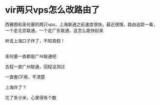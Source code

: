 # vir两只vps怎么改路由了


西雅图和圣何塞的两只vps，上海联通之前速度很快，最近很慢，路由追踪一看，一个走北京联通，一个走广东联通，这怎么能快起来

听说上海口子炸了，不知真假！<br />
<br />
<img src="static/image/smiley/default/lol.gif" smilieid="12" border="0" alt="" /><img src="static/image/smiley/default/lol.gif" smilieid="12" border="0" alt="" /><img src="static/image/smiley/default/lol.gif" smilieid="12" border="0" alt="" />

圣何塞一直都是广州联通吧

去程一直广州联通，回程没测过

一直套CF用，不清楚

<img id="aimg_kB07R" onclick="zoom(this, this.src, 0, 0, 0)" class="zoom" src="https://www.z4a.net/images/2020/11/14/QQ20201113063340.jpg" onmouseover="img_onmouseoverfunc(this)" onload="thumbImg(this)" border="0" alt="" /><br />
上海炸了？

花了多少米，心里得有个数<img src="static/image/smiley/default/titter.gif" smilieid="9" border="0" alt="" />
